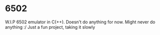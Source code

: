 # 6502 
W.I.P 6502 emulator in C(++).
Doesn't do anything for now.
Might never do anything :/
Just a fun project, taking it slowly
